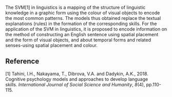 The SVM[1] in linguistics is a mapping of the structure of linguistic knowledge in a graphic form using the colour of visual objects to encode the most common patterns. The models thus obtained replace the textual explanations (rules) in the formation of the corresponding skills.
For the application of the SVM in linguistics, it is proposed to encode information on the method of constructing an English sentence using spatial placement and the form of visual objects, and about temporal forms and related senses-using spatial placement and colour.

## Reference
[1] Tahini, I.H., Nakayama, T., Dibrova, V.A. and Dadykin, А.K., 2018. Cognitive psychology models and approaches to develop language skills. _International Journal of Social Science and Humanity_, _8_(4), pp.110-115.